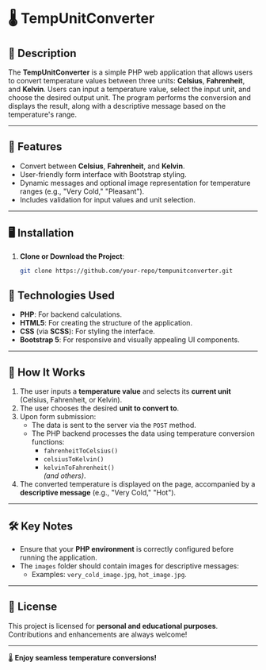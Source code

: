 # 🌡️ TempUnitConverter

## 📝 Description

The **TempUnitConverter** is a simple PHP web application that allows users to convert temperature values between three units: **Celsius**, **Fahrenheit**, and **Kelvin**. Users can input a temperature value, select the input unit, and choose the desired output unit. The program performs the conversion and displays the result, along with a descriptive message based on the temperature's range.

---

## 🚀 Features

- Convert between **Celsius**, **Fahrenheit**, and **Kelvin**.
- User-friendly form interface with Bootstrap styling.
- Dynamic messages and optional image representation for temperature ranges (e.g., "Very Cold," "Pleasant").
- Includes validation for input values and unit selection.

---

## 🖥️ Installation

1. **Clone or Download the Project**:
   ```bash
   git clone https://github.com/your-repo/tempunitconverter.git
   ```

## 🧰 Technologies Used

- **PHP**: For backend calculations.
- **HTML5**: For creating the structure of the application.
- **CSS** (via **SCSS**): For styling the interface.
- **Bootstrap 5**: For responsive and visually appealing UI components.

---

## 🌟 How It Works

1. The user inputs a **temperature value** and selects its **current unit** (Celsius, Fahrenheit, or Kelvin).  
2. The user chooses the desired **unit to convert to**.  
3. Upon form submission:  
   - The data is sent to the server via the `POST` method.  
   - The PHP backend processes the data using temperature conversion functions:  
     - `fahrenheitToCelsius()`  
     - `celsiusToKelvin()`  
     - `kelvinToFahrenheit()`  
     *(and others)*.  
4. The converted temperature is displayed on the page, accompanied by a **descriptive message** (e.g., "Very Cold," "Hot").

---

## 🛠️ Key Notes

- Ensure that your **PHP environment** is correctly configured before running the application.
- The `images` folder should contain images for descriptive messages:  
  - Examples: `very_cold_image.jpg`, `hot_image.jpg`.

---

## 📜 License

This project is licensed for **personal and educational purposes**. Contributions and enhancements are always welcome!

---

🌡️ **Enjoy seamless temperature conversions!**
